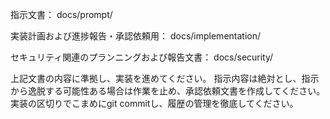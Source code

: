 指示文書：
docs/prompt/

実装計画および進捗報告・承認依頼用：
docs/implementation/

セキュリティ関連のプランニングおよび報告文書：
docs/security/

上記文書の内容に準拠し、実装を進めてください。
指示内容は絶対とし、指示から逸脱する可能性ある場合は作業を止め、承認依頼文書を作成してください。
実装の区切りでこまめにgit commitし、履歴の管理を徹底してください。
